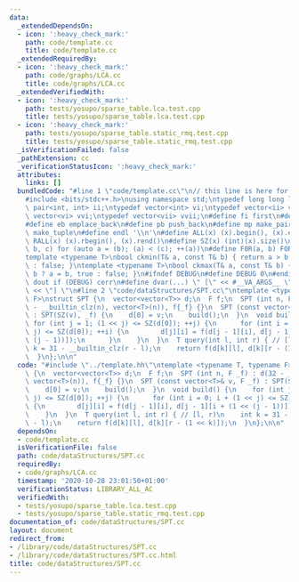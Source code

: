 ```yaml
---
data:
  _extendedDependsOn:
  - icon: ':heavy_check_mark:'
    path: code/template.cc
    title: code/template.cc
  _extendedRequiredBy:
  - icon: ':heavy_check_mark:'
    path: code/graphs/LCA.cc
    title: code/graphs/LCA.cc
  _extendedVerifiedWith:
  - icon: ':heavy_check_mark:'
    path: tests/yosupo/sparse_table.lca.test.cpp
    title: tests/yosupo/sparse_table.lca.test.cpp
  - icon: ':heavy_check_mark:'
    path: tests/yosupo/sparse_table.static_rmq.test.cpp
    title: tests/yosupo/sparse_table.static_rmq.test.cpp
  _isVerificationFailed: false
  _pathExtension: cc
  _verificationStatusIcon: ':heavy_check_mark:'
  attributes:
    links: []
  bundledCode: "#line 1 \"code/template.cc\"\n// this line is here for a reason\n\
    #include <bits/stdc++.h>\nusing namespace std;\ntypedef long long ll;\ntypedef\
    \ pair<int, int> ii;\ntypedef vector<int> vi;\ntypedef vector<ii> vii;\ntypedef\
    \ vector<vi> vvi;\ntypedef vector<vii> vvii;\n#define fi first\n#define se second\n\
    #define eb emplace_back\n#define pb push_back\n#define mp make_pair\n#define mt\
    \ make_tuple\n#define endl '\\n'\n#define ALL(x) (x).begin(), (x).end()\n#define\
    \ RALL(x) (x).rbegin(), (x).rend()\n#define SZ(x) (int)(x).size()\n#define FOR(a,\
    \ b, c) for (auto a = (b); (a) < (c); ++(a))\n#define F0R(a, b) FOR (a, 0, (b))\n\
    template <typename T>\nbool ckmin(T& a, const T& b) { return a > b ? a = b, true\
    \ : false; }\ntemplate <typename T>\nbool ckmax(T& a, const T& b) { return a <\
    \ b ? a = b, true : false; }\n#ifndef DEBUG\n#define DEBUG 0\n#endif\n#define\
    \ dout if (DEBUG) cerr\n#define dvar(...) \" [\" << #__VA_ARGS__ \": \" << (__VA_ARGS__)\
    \ << \"] \"\n#line 2 \"code/dataStructures/SPT.cc\"\ntemplate <typename T, typename\
    \ F>\nstruct SPT {\n  vector<vector<T>> d;\n  F f;\n  SPT (int n, F _f) : d(32\
    \ - __builtin_clz(n), vector<T>(n)), f{_f} {}\n  SPT (const vector<T>& v, F _f)\
    \ : SPT(SZ(v), _f) {\n    d[0] = v;\n    build();\n  }\n  void build() {\n   \
    \ for (int j = 1; (1 << j) <= SZ(d[0]); ++j) {\n      for (int i = 0; i + (1 <<\
    \ j) <= SZ(d[0]); ++i) {\n        d[j][i] = f(d[j - 1][i], d[j - 1][i + (1 <<\
    \ (j - 1))]);\n      }\n    }\n  }\n  T query(int l, int r) { // [l, r)\n    int\
    \ k = 31 - __builtin_clz(r - l);\n    return f(d[k][l], d[k][r - (1 << k)]);\n\
    \  }\n};\n\n"
  code: "#include \"../template.hh\"\ntemplate <typename T, typename F>\nstruct SPT\
    \ {\n  vector<vector<T>> d;\n  F f;\n  SPT (int n, F _f) : d(32 - __builtin_clz(n),\
    \ vector<T>(n)), f{_f} {}\n  SPT (const vector<T>& v, F _f) : SPT(SZ(v), _f) {\n\
    \    d[0] = v;\n    build();\n  }\n  void build() {\n    for (int j = 1; (1 <<\
    \ j) <= SZ(d[0]); ++j) {\n      for (int i = 0; i + (1 << j) <= SZ(d[0]); ++i)\
    \ {\n        d[j][i] = f(d[j - 1][i], d[j - 1][i + (1 << (j - 1))]);\n      }\n\
    \    }\n  }\n  T query(int l, int r) { // [l, r)\n    int k = 31 - __builtin_clz(r\
    \ - l);\n    return f(d[k][l], d[k][r - (1 << k)]);\n  }\n};\n\n"
  dependsOn:
  - code/template.cc
  isVerificationFile: false
  path: code/dataStructures/SPT.cc
  requiredBy:
  - code/graphs/LCA.cc
  timestamp: '2020-10-28 23:01:50+01:00'
  verificationStatus: LIBRARY_ALL_AC
  verifiedWith:
  - tests/yosupo/sparse_table.lca.test.cpp
  - tests/yosupo/sparse_table.static_rmq.test.cpp
documentation_of: code/dataStructures/SPT.cc
layout: document
redirect_from:
- /library/code/dataStructures/SPT.cc
- /library/code/dataStructures/SPT.cc.html
title: code/dataStructures/SPT.cc
---
```

